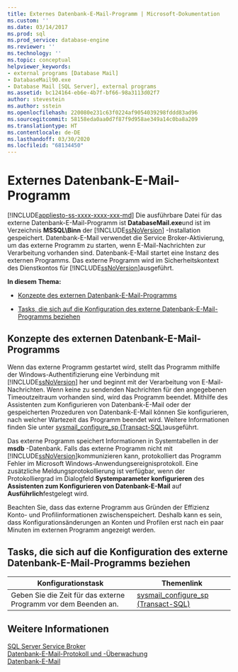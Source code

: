 ```yaml
---
title: Externes Datenbank-E-Mail-Programm | Microsoft-Dokumentation
ms.custom: ''
ms.date: 03/14/2017
ms.prod: sql
ms.prod_service: database-engine
ms.reviewer: ''
ms.technology: ''
ms.topic: conceptual
helpviewer_keywords:
- external programs [Database Mail]
- DatabaseMail90.exe
- Database Mail [SQL Server], external programs
ms.assetid: bc124164-eb6e-4b7f-bf66-98a3113d02f7
author: stevestein
ms.author: sstein
ms.openlocfilehash: 220080e231c63f0224af9054039298fddd83ad96
ms.sourcegitcommit: 58158eda0aa0d7f87f9d958ae349a14c0ba8a209
ms.translationtype: HT
ms.contentlocale: de-DE
ms.lasthandoff: 03/30/2020
ms.locfileid: "68134450"
---
```

# <a name="database-mail-external-program"></a>Externes Datenbank-E-Mail-Programm
[!INCLUDE[appliesto-ss-xxxx-xxxx-xxx-md](../../includes/appliesto-ss-xxxx-xxxx-xxx-md.md)]
  Die ausführbare Datei für das externe Datenbank-E-Mail-Programm ist **DatabaseMail.exe**und ist im Verzeichnis **MSSQL\Binn** der [!INCLUDE[ssNoVersion](../../includes/ssnoversion-md.md)] -Installation gespeichert. Datenbank-E-Mail verwendet die Service Broker-Aktivierung, um das externe Programm zu starten, wenn E-Mail-Nachrichten zur Verarbeitung vorhanden sind. Datenbank-E-Mail startet eine Instanz des externen Programms. Das externe Programm wird im Sicherheitskontext des Dienstkontos für [!INCLUDE[ssNoVersion](../../includes/ssnoversion-md.md)]ausgeführt.  
  
 **In diesem Thema:**  
  
-   [Konzepte des externen Datenbank-E-Mail-Programms](#ComponentsAndConcepts)  
  
-   [Tasks, die sich auf die Konfiguration des externe Datenbank-E-Mail-Programms beziehen](#RelatedTasks)  
  
##  <a name="database-mail-external-program-concepts"></a><a name="ComponentsAndConcepts"></a> Konzepte des externen Datenbank-E-Mail-Programms  
 Wenn das externe Programm gestartet wird, stellt das Programm mithilfe der Windows-Authentifizierung eine Verbindung mit [!INCLUDE[ssNoVersion](../../includes/ssnoversion-md.md)] her und beginnt mit der Verarbeitung von E-Mail-Nachrichten. Wenn keine zu sendenden Nachrichten für den angegebenen Timeoutzeitraum vorhanden sind, wird das Programm beendet. Mithilfe des Assistenten zum Konfigurieren von Datenbank-E-Mail oder der gespeicherten Prozeduren von Datenbank-E-Mail können Sie konfigurieren, nach welcher Wartezeit das Programm beendet wird. Weitere Informationen finden Sie unter [sysmail_configure_sp &#40;Transact-SQL&#41;](../../relational-databases/system-stored-procedures/sysmail-configure-sp-transact-sql.md)ausgeführt.  
  
 Das externe Programm speichert Informationen in Systemtabellen in der **msdb** -Datenbank. Falls das externe Programm nicht mit [!INCLUDE[ssNoVersion](../../includes/ssnoversion-md.md)]kommunizieren kann, protokolliert das Programm Fehler im Microsoft Windows-Anwendungsereignisprotokoll. Eine zusätzliche Meldungsprotokollierung ist verfügbar, wenn der Protokolliergrad im Dialogfeld **Systemparameter konfigurieren** des **Assistenten zum Konfigurieren von Datenbank-E-Mail** auf **Ausführlich**festgelegt wird.  
  
 Beachten Sie, dass das externe Programm aus Gründen der Effizienz Konto- und Profilinformationen zwischenspeichert. Deshalb kann es sein, dass Konfigurationsänderungen an Konten und Profilen erst nach ein paar Minuten im externen Programm angezeigt werden.  
  
##  <a name="tasks-related-to-configuring-database-mail-external-program"></a><a name="RelatedTasks"></a> Tasks, die sich auf die Konfiguration des externe Datenbank-E-Mail-Programms beziehen  
  
|Konfigurationstask|Themenlink|  
|------------------------|----------------|  
|Geben Sie die Zeit für das externe Programm vor dem Beenden an.|[sysmail_configure_sp &#40;Transact-SQL&#41;](../../relational-databases/system-stored-procedures/sysmail-configure-sp-transact-sql.md)|  
  
## <a name="see-also"></a>Weitere Informationen  
 [SQL Server Service Broker](../../database-engine/configure-windows/sql-server-service-broker.md)   
 [Datenbank-E-Mail-Protokoll und -Überwachung](../../relational-databases/database-mail/database-mail-log-and-audits.md)   
 [Datenbank-E-Mail](../../relational-databases/database-mail/database-mail.md)  
  
  

